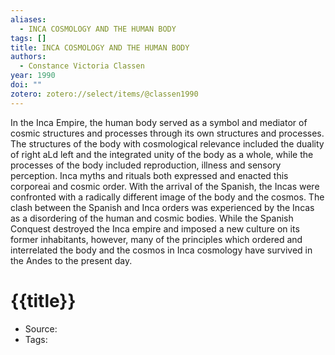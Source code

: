 ```yaml
---
aliases:
  - INCA COSMOLOGY AND THE HUMAN BODY
tags: []
title: INCA COSMOLOGY AND THE HUMAN BODY
authors:
  - Constance Victoria Classen
year: 1990
doi: ""
zotero: zotero://select/items/@classen1990
---
```

<!-- START_ABSTRACT -->
In the Inca Empire, the human body served as a symbol and mediator of cosmic structures and processes through its own structures and processes. The structures of the body with cosmological relevance included the duality of right aLd left and the integrated unity of the body as a whole, while the processes of the body included reproduction, illness and sensory perception. Inca myths and rituals both expressed and enacted this corporeai and cosmic order. With the arrivaI of the Spanish, the Incas were confronted with a radically different image of the body and the cosmos. The clash between the Spanish and Inca orders was experienced by the Incas as a disordering of the human and cosmic bodies. While the Spanish Conquest destroyed the Inca empire and imposed a new culture on its former inhabitants, however, many of the principles which ordered and interrelated the body and the cosmos in Inca cosmology have survived in the Andes to the present day.
<!-- END_ABSTRACT -->

<!-- START_TEMPLATE -->
# {{title}}

- Source:
- Tags: 
<!-- END_TEMPLATE -->